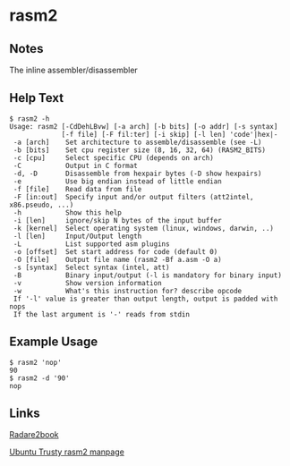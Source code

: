 # rasm2

Notes
-------
The inline assembler/disassembler


Help Text
-------
```
$ rasm2 -h
Usage: rasm2 [-CdDehLBvw] [-a arch] [-b bits] [-o addr] [-s syntax]
             [-f file] [-F fil:ter] [-i skip] [-l len] 'code'|hex|-
 -a [arch]    Set architecture to assemble/disassemble (see -L)
 -b [bits]    Set cpu register size (8, 16, 32, 64) (RASM2_BITS)
 -c [cpu]     Select specific CPU (depends on arch)
 -C           Output in C format
 -d, -D       Disassemble from hexpair bytes (-D show hexpairs)
 -e           Use big endian instead of little endian
 -f [file]    Read data from file
 -F [in:out]  Specify input and/or output filters (att2intel, x86.pseudo, ...)
 -h           Show this help
 -i [len]     ignore/skip N bytes of the input buffer
 -k [kernel]  Select operating system (linux, windows, darwin, ..)
 -l [len]     Input/Output length
 -L           List supported asm plugins
 -o [offset]  Set start address for code (default 0)
 -O [file]    Output file name (rasm2 -Bf a.asm -O a)
 -s [syntax]  Select syntax (intel, att)
 -B           Binary input/output (-l is mandatory for binary input)
 -v           Show version information
 -w           What's this instruction for? describe opcode
 If '-l' value is greater than output length, output is padded with nops
 If the last argument is '-' reads from stdin

```

Example Usage
-------
```
$ rasm2 'nop'
90
$ rasm2 -d '90'
nop
```

Links
-------
[Radare2book](http://maijin.github.io/radare2book/rasm2/intro.html)

[Ubuntu Trusty rasm2 manpage](http://manpages.ubuntu.com/manpages/trusty/en/man1/rasm2.1.html)
